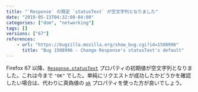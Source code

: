 ```yaml
---
title: "`Response` の既定 `statusText` が空文字列となりました"
date: "2019-05-13T04:32:00-04:00"
categories: ["dom", "networking"]
tags: []
versions: ["67"]
references:
    - url: "https://bugzilla.mozilla.org/show_bug.cgi?id=1508996"
      title: "Bug 1508996 - Change Response's statusText's default"
---
```

Firefox 67 以降、[`Response.statusText`](https://developer.mozilla.org/docs/Web/API/Response/statusText) プロパティの初期値が空文字列となりました。これは今まで `"OK"` でした。単純にリクエストが成功したかどうかを確認したい場合は、代わりに真偽値の [`ok`](https://developer.mozilla.org/docs/Web/API/Response/ok) プロパティを使った方が良いでしょう。
